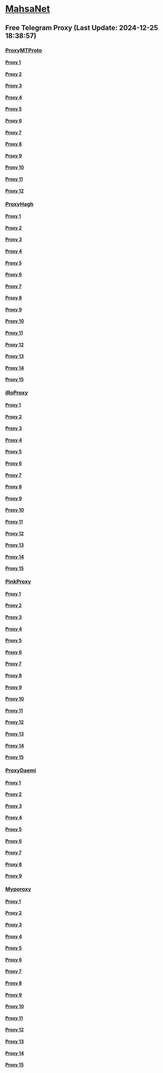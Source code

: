 
# [MahsaNet](https://t.me/mahsa_net)
## Free Telegram Proxy (Last Update: 2024-12-25 18:38:57)
### [ProxyMTProto](https://t.me/ProxyMTProto)
#### [Proxy 1](tg://proxy?server=95.217.139.129&port=443&secret=ee1603010200010001fc030386e24c3add726161682e6972)
#### [Proxy 2](tg://proxy?server=14.102.10.127&port=85&secret=7gD_AA___wD_9VVf______VmLmtvLS0%3D)
#### [Proxy 3](tg://proxy?server=140.233.187.240&port=8888&secret=FgMBAgABAAH8AwOG4kw63QtY2RueWVrdGFuZXQuY29tZmFyYWthdi5jb212YW4ubmFqdmEuY29tAAAAAAAAAAAAAAAAAAAAAAAAAAAAAAAAAAA)
#### [Proxy 4](tg://proxy?server=14.102.10.77&port=8888&secret=FgMBAgABAAH8AwOG4kw63QtY2RueWVrdGFuZXQuY29tZmFyYWthdi5jb212YW4ubmFqdmEuY29tAAAAAAAAAAAAAAAAAAAAAAAAAAAAAAAAAAA)
#### [Proxy 5](tg://proxy?server=14.102.10.76&port=8888&secret=FgMBAgABAAH8AwOG4kw63QtY2RueWVrdGFuZXQuY29tZmFyYWthdi5jb212YW4ubmFqdmEuY29tAAAAAAAAAAAAAAAAAAAAAAAAAAAAAAAAAAA)
#### [Proxy 6](tg://proxy?server=14.102.10.123&port=85&secret=7gD_AA___wD_9VVf______VmLmtvLS0%3D)
#### [Proxy 7](tg://proxy?server=140.233.187.241&port=8888&secret=FgMBAgABAAH8AwOG4kw63QtY2RueWVrdGFuZXQuY29tZmFyYWthdi5jb212YW4ubmFqdmEuY29tAAAAAAAAAAAAAAAAAAAAAAAAAAAAAAAAAAA)
#### [Proxy 8](tg://proxy?server=140.233.187.234&port=8888&secret=FgMBAgABAAH8AwOG4kw63QtY2RueWVrdGFuZXQuY29tZmFyYWthdi5jb212YW4ubmFqdmEuY29tAAAAAAAAAAAAAAAAAAAAAAAAAAAAAAAAAAA)
#### [Proxy 9](tg://proxy?server=140.233.187.233&port=8888&secret=FgMBAgABAAH8AwOG4kw63QtY2RueWVrdGFuZXQuY29tZmFyYWthdi5jb212YW4ubmFqdmEuY29tAAAAAAAAAAAAAAAAAAAAAAAAAAAAAAAAAAA)
#### [Proxy 10](tg://proxy?server=159.69.203.21&port=9090&secret=FgMBAgABAAH8AwOG4kw63QtY2RueWVrdGFuZXQuY29tZmFyYWthdi5jb212YW4ubmFqdmEuY29tAAAAAAAAAAAAAAAAAAAAAAAAAAAAAAAAAAA)
#### [Proxy 11](tg://proxy?server=5.75.182.136&port=9090&secret=FgMBAgABAAH8AwOG4kw63QtY2RueWVrdGFuZXQuY29tZmFyYWthdi5jb212YW4ubmFqdmEuY29tAAAAAAAAAAAAAAAAAAAAAAAAAAAAAAAAAAA)
#### [Proxy 12](tg://proxy?server=188.34.199.29&port=9090&secret=FgMBAgABAAH8AwOG4kw63QtY2RueWVrdGFuZXQuY29tZmFyYWthdi5jb212YW4ubmFqdmEuY29tAAAAAAAAAAAAAAAAAAAAAAAAAAAAAAAAAAA)
### [ProxyHagh](https://t.me/ProxyHagh)
#### [Proxy 1](tg://proxy?server=95.217.139.129&port=443&secret=ee1603010200010001fc030386e24c3add726161682e6972)
#### [Proxy 2](tg://proxy?server=95.216.55.218&port=888&secret=eeRigzNJvXrFGRMCIMJdEAtY2RueWVrdGFuZXQuY29tZmFyYWthdi5jb212YW4ubmFqdmEuY29tAAAAAAAAAAAAAAAAAAAAAAAAAAAAAAAA)
#### [Proxy 3](tg://proxy?server=95.217.139.129&port=443&secret=ee1603010200010001fc030386e24c3add726161682e6972)
#### [Proxy 4](tg://proxy?server=95.216.55.218&port=888&secret=eeRigzNJvXrFGRMCIMJdEAtY2RueWVrdGFuZXQuY29tZmFyYWthdi5jb212YW4ubmFqdmEuY29tAAAAAAAAAAAAAAAAAAAAAAAAAAAAAAAA)
#### [Proxy 5](tg://proxy?server=95.217.139.129&port=443&secret=ee1603010200010001fc030386e24c3add726161682e6972)
#### [Proxy 6](tg://proxy?server=95.216.55.218&port=888&secret=eeRigzNJvXrFGRMCIMJdEAtY2RueWVrdGFuZXQuY29tZmFyYWthdi5jb212YW4ubmFqdmEuY29tAAAAAAAAAAAAAAAAAAAAAAAAAAAAAAAA)
#### [Proxy 7](tg://proxy?server=95.217.139.129&port=443&secret=ee1603010200010001fc030386e24c3add726161682e6972)
#### [Proxy 8](tg://proxy?server=95.216.55.218&port=888&secret=eeRigzNJvXrFGRMCIMJdEAtY2RueWVrdGFuZXQuY29tZmFyYWthdi5jb212YW4ubmFqdmEuY29tAAAAAAAAAAAAAAAAAAAAAAAAAAAAAAAA)
#### [Proxy 9](tg://proxy?server=95.217.139.129&port=443&secret=ee1603010200010001fc030386e24c3add726161682e6972)
#### [Proxy 10](tg://proxy?server=95.216.55.218&port=888&secret=eeRigzNJvXrFGRMCIMJdEAtY2RueWVrdGFuZXQuY29tZmFyYWthdi5jb212YW4ubmFqdmEuY29tAAAAAAAAAAAAAAAAAAAAAAAAAAAAAAAA)
#### [Proxy 11](tg://proxy?server=95.217.139.129&port=443&secret=ee1603010200010001fc030386e24c3add726161682e6972)
#### [Proxy 12](tg://proxy?server=95.216.55.218&port=888&secret=eeRigzNJvXrFGRMCIMJdEAtY2RueWVrdGFuZXQuY29tZmFyYWthdi5jb212YW4ubmFqdmEuY29tAAAAAAAAAAAAAAAAAAAAAAAAAAAAAAAA)
#### [Proxy 13](tg://proxy?server=95.217.139.129&port=443&secret=ee1603010200010001fc030386e24c3add726161682e6972)
#### [Proxy 14](tg://proxy?server=95.216.55.218&port=888&secret=eeRigzNJvXrFGRMCIMJdEAtY2RueWVrdGFuZXQuY29tZmFyYWthdi5jb212YW4ubmFqdmEuY29tAAAAAAAAAAAAAAAAAAAAAAAAAAAAAAAA)
#### [Proxy 15](tg://proxy?server=95.217.139.129&port=443&secret=ee1603010200010001fc030386e24c3add726161682e6972)
### [iRoProxy](https://t.me/iRoProxy)
#### [Proxy 1](tg://proxy?server=93.95.115.254&port=70&secret=1320PuNyHw_LQKT_Y7XNJw%3D%3D)
#### [Proxy 2](tg://proxy?server=93.95.115.236&port=70&secret=1320PuNyHw_LQKT_Y7XNJw%3D%3D)
#### [Proxy 3](tg://proxy?server=93.95.115.253&port=70&secret=1320PuNyHw_LQKT_Y7XNJw%3D%3D)
#### [Proxy 4](tg://proxy?server=93.95.115.243&port=70&secret=1320PuNyHw_LQKT_Y7XNJw%3D%3D)
#### [Proxy 5](tg://proxy?server=93.95.115.232&port=70&secret=1320PuNyHw_LQKT_Y7XNJw%3D%3D)
#### [Proxy 6](tg://proxy?server=93.95.115.233&port=70&secret=1320PuNyHw_LQKT_Y7XNJw%3D%3D)
#### [Proxy 7](tg://proxy?server=93.95.115.254&port=70&secret=1320PuNyHw_LQKT_Y7XNJw%3D%3D)
#### [Proxy 8](tg://proxy?server=93.95.115.245&port=70&secret=1320PuNyHw_LQKT_Y7XNJw%3D%3D)
#### [Proxy 9](tg://proxy?server=93.95.115.246&port=70&secret=1320PuNyHw_LQKT_Y7XNJw%3D%3D)
#### [Proxy 10](tg://proxy?server=93.95.115.244&port=70&secret=1320PuNyHw_LQKT_Y7XNJw%3D%3D)
#### [Proxy 11](tg://proxy?server=93.95.115.234&port=70&secret=1320PuNyHw_LQKT_Y7XNJw%3D%3D)
#### [Proxy 12](tg://proxy?server=93.95.115.235&port=70&secret=1320PuNyHw_LQKT_Y7XNJw%3D%3D)
#### [Proxy 13](tg://proxy?server=78.47.88.6378.47.88.6378.47.88.6378.47.88.6378.47.88.6378.47.88.6378.47.88.6378.47.88.6378.47.88.6378.47.88.6378.47.88.6378.47.88.6378.47.88.6378.47.88.6378.47.88.6378.47.88.6378.47.88.6378.47.88.6378.47.88.63.tooranian1.ir.javan1.ir&port=70&secret=1320PuNyHw_LQKT_Y7XNJw%3D%3D)
#### [Proxy 14](tg://proxy?server=93.95.115.223&port=70&secret=1320PuNyHw_LQKT_Y7XNJwAAAAAAAAAAAAAAAAAAAAkIicxgcZ0hcMsAAAA0hcMsAAAA)
#### [Proxy 15](tg://proxy?server=78.47.88.6378.47.88.6378.47.88.6378.47.88.6378.47.88.6378.47.88.6378.47.88.6378.47.88.6378.47.88.6378.47.88.6378.47.88.6378.47.88.6378.47.88.6378.47.88.6378.47.88.6378.47.88.6378.47.88.6378.47.88.6378.47.88.63.tooranian1.ir.rangers6.ir&port=70&secret=1320PuNyHw_LQKT_Y7XNJw%3D%3D)
### [PinkProxy](https://t.me/PinkProxy)
#### [Proxy 1](tg://proxy?server=195.2.81.251&port=69&secret=7gD_AA___wD_9VVf______VmLmtvLS0%3D)
#### [Proxy 2](tg://proxy?server=176.65.135.36&port=69&secret=7gD_AA___wD_9VVf______VmLmtvLS0%3D)
#### [Proxy 3](tg://proxy?server=176.65.135.34&port=69&secret=7gD_AA___wD_9VVf______VmLmtvLS0%3D)
#### [Proxy 4](tg://proxy?server=195.2.81.251&port=69&secret=7gD_AA___wD_9VVf______VmLmtvLS0%3D)
#### [Proxy 5](tg://proxy?server=176.65.135.36&port=69&secret=7gD_AA___wD_9VVf______VmLmtvLS0%3D)
#### [Proxy 6](tg://proxy?server=176.65.135.34&port=69&secret=7gD_AA___wD_9VVf______VmLmtvLS0%3D)
#### [Proxy 7](tg://proxy?server=195.2.81.251&port=69&secret=7gD_AA___wD_9VVf______VmLmtvLS0%3D)
#### [Proxy 8](tg://proxy?server=176.65.135.36&port=69&secret=7gD_AA___wD_9VVf______VmLmtvLS0%3D)
#### [Proxy 9](tg://proxy?server=176.65.135.34&port=69&secret=7gD_AA___wD_9VVf______VmLmtvLS0%3D)
#### [Proxy 10](tg://proxy?server=195.2.81.251&port=69&secret=7gD_AA___wD_9VVf______VmLmtvLS0%3D)
#### [Proxy 11](tg://proxy?server=176.65.135.36&port=69&secret=7gD_AA___wD_9VVf______VmLmtvLS0%3D)
#### [Proxy 12](tg://proxy?server=176.65.135.34&port=69&secret=7gD_AA___wD_9VVf______VmLmtvLS0%3D)
#### [Proxy 13](tg://proxy?server=195.2.81.251&port=69&secret=7gD_AA___wD_9VVf______VmLmtvLS0%3D)
#### [Proxy 14](tg://proxy?server=176.65.135.37&port=23&secret=eeNEgYdJvXrFGRMCIMJdCQtY2RueWVrdGFuZXQuY29tZmFyYWthdi5jb212YW4ubmFqdmEuY29tAAAAAAAAAAAAAAAAAAAAAAAAAAAAAAAA)
#### [Proxy 15](tg://proxy?server=176.65.135.38&port=23&secret=eeNEgYdJvXrFGRMCIMJdCQtY2RueWVrdGFuZXQuY29tZmFyYWthdi5jb212YW4ubmFqdmEuY29tAAAAAAAAAAAAAAAAAAAAAAAAAAAAAAAA)
### [ProxyDaemi](https://t.me/ProxyDaemi)
#### [Proxy 1](tg://proxy?server=103.161.34.39&port=24&secret=eeNEgYdJvXrFGRMCIMJdCQtY2RueWVrdGFuZXQuY29tZmFyYWthdi5jb212YW4ubmFqdmEuY29tAAAAAAAAAAAAAAAAAAAAAAAAAAAAAAAA)
#### [Proxy 2](tg://proxy?server=cush.gigibofounh.info&port=443&secret=1603010200010001fc030386e24c3add)
#### [Proxy 3](tg://proxy?server=tp06.comfortspacecraft.info&port=443&secret=1603010200010001fc030386e24c3add)
#### [Proxy 4](tg://proxy?server=g9.rotarindah.info&port=443&secret=1603010200010001fc030386e24c3add)
#### [Proxy 5](tg://proxy?server=yalda.yalda.yalda.yalda.yalda.yalda.ylda.yalda-bood.info&port=443&secret=1603010200010001fc030386e24c3add)
#### [Proxy 6](tg://proxy?server=77.232.38.126&port=8443&secret=1320PuNyHw_LQKT_Y7XNJwtY2RueWVrdGFuZXQuY29tZmFyYWthdi5jb212YW4ubmFqdmEuY29tAAAAAAAAAAAAAAAAAAAAAAAAAAAAAAAAAAA)
#### [Proxy 7](tg://proxy?server=5.255.123.23&port=443&secret=DD1603010200010001fc030386e24c3add)
#### [Proxy 8](tg://proxy?server=5.255.123.23&port=443&secret=FgMBAgABAAH8AwOG4kw63Q%3D%3D)
#### [Proxy 9](tg://proxy?server=78.46.201.97&port=1320&secret=1320PuNyHw_LQKT_Y7XNJwAAAAAAAAAAAAAAAAAAAAkIicxgcZ0hcMsAAAA0hcMsAAAA)
### [Myporoxy](https://t.me/Myporoxy)
#### [Proxy 1](tg://proxy?server=cloudflare.com.nokia.com.co.uk.do_yo.want_to.clash_with.this.www.microsoft.com.there_is_no.place_like.localhost.www.bing.com.count_with_me.cyou.net.digikala.com.www.enamad.ir.www.google.com.again_to_fight.everyone.i_am.the_internet.voriaz-boriaz.info.&port=4550&secret=DDBighLLvXrFGRMCBVJdFQRueWVrdGFuZXQuY29tZmFyYTrhdi5jb212YZ6ubmFqXeEuY29tAAAAAAAAAAAAAAAAAAAAAAAAAAAAAAAAAAAAAAAAAAAAAAAAAAAAAAAAAAAAAAAAAAAAAAAAAAAAAAAAAAAAAAAAAAAAAAAAAAAAAAA)
#### [Proxy 2](tg://proxy?server=192.168.1.1.apt-kernel.org.copan-moban.info.&port=2040&secret=DDBighLLvXrFGRMCBVJdFQRueWVrdGFuZXQuY29tZmFyYTrhdi5jb212YZ6ubmFqXeEuY29tAAAAAAAAAAAAAAAAAAAAAAAAAAAAAAAAAAAAAAAAAAAAAAAAAAAAAAAAAAAAAAAAAAAAAAAAAAAAAAAAAAAAAAAAAAAAAAAAAAAAAAA)
#### [Proxy 3](tg://proxy?server=cloudflare.com.nokia.com.co.uk.do_yo.want_to.clash_with.this.www.microsoft.com.there_is_no.place_like.localwest.www.bing.com.count_with_me.cyou.net.digikala.com.www.enamad.ir.www.google.com.again_to_fight.everyone.i_am.the_internet.golobal-konxon.info.&port=443&secret=DDBighLLvXrFGRMCBVJdFQRueWVrdGFuZXQuY29tZmFyYTrhdi5jb212YZ6ubmFqXeEuY29tAAAAAAAAAAAAAAAAAAAAAAAAAAAAAAAAAAAAAAAAAAAAAAAAAAAAAAAAAAAAAAAAAAAAAAAAAAAAAAAAAAAAAAAAAAAAAAAAAAAAAAA)
#### [Proxy 4](tg://proxy?server=cloudflare.com.nokia.com.co.uk.do_yo.want_to.clash_with.this.www.microsoft.com.there_is_no.place_like.localwest.www.bing.com.count_with_me.cyou.net.digikala.com.www.enamad.ir.www.google.com.again_to_fight.everyone.i_am.the_internet.avadox-zhoan.info.&port=1201&secret=DDBighLLvXrFGRMCBVJdFQRueWVrdGFuZXQuY29tZmFyYTrhdi5jb212YZ6ubmFqXeEuY29tAAAAAAAAAAAAAAAAAAAAAAAAAAAAAAAAAAAAAAAAAAAAAAAAAAAAAAAAAAAAAAAAAAAAAAAAAAAAAAAAAAAAAAAAAAAAAAAAAAAAAAA)
#### [Proxy 5](tg://proxy?server=cloudflare.com.nokia.com.co.uk.do_yo.want_to.clash_with.this.www.microsoft.com.there_is_no.place_like.localhost.www.bing.com.count_with_me.cyou.net.digikala.com.www.enamad.ir.www.google.com.again_to_fight.everyone.i_am.the_internet.voriaz-boriaz.info.&port=4550&secret=DDBighLLvXrFGRMCBVJdFQRueWVrdGFuZXQuY29tZmFyYTrhdi5jb212YZ6ubmFqXeEuY29tAAAAAAAAAAAAAAAAAAAAAAAAAAAAAAAAAAAAAAAAAAAAAAAAAAAAAAAAAAAAAAAAAAAAAAAAAAAAAAAAAAAAAAAAAAAAAAAAAAAAAAA)
#### [Proxy 6](tg://proxy?server=192.168.1.1.apt-kernel.org.copan-moban.info.&port=2040&secret=DDBighLLvXrFGRMCBVJdFQRueWVrdGFuZXQuY29tZmFyYTrhdi5jb212YZ6ubmFqXeEuY29tAAAAAAAAAAAAAAAAAAAAAAAAAAAAAAAAAAAAAAAAAAAAAAAAAAAAAAAAAAAAAAAAAAAAAAAAAAAAAAAAAAAAAAAAAAAAAAAAAAAAAAA)
#### [Proxy 7](tg://proxy?server=cloudflare.com.nokia.com.co.uk.do_yo.want_to.clash_with.this.www.microsoft.com.there_is_no.place_like.localwest.www.bing.com.count_with_me.cyou.net.digikala.com.www.enamad.ir.www.google.com.again_to_fight.everyone.i_am.the_internet.golobal-konxon.info.&port=443&secret=DDBighLLvXrFGRMCBVJdFQRueWVrdGFuZXQuY29tZmFyYTrhdi5jb212YZ6ubmFqXeEuY29tAAAAAAAAAAAAAAAAAAAAAAAAAAAAAAAAAAAAAAAAAAAAAAAAAAAAAAAAAAAAAAAAAAAAAAAAAAAAAAAAAAAAAAAAAAAAAAAAAAAAAAA)
#### [Proxy 8](tg://proxy?server=192.168.1.1.apt-kernel.org.copan-moban.info.&port=2040&secret=DDBighLLvXrFGRMCBVJdFQRueWVrdGFuZXQuY29tZmFyYTrhdi5jb212YZ6ubmFqXeEuY29tAAAAAAAAAAAAAAAAAAAAAAAAAAAAAAAAAAAAAAAAAAAAAAAAAAAAAAAAAAAAAAAAAAAAAAAAAAAAAAAAAAAAAAAAAAAAAAAAAAAAAAA)
#### [Proxy 9](tg://proxy?server=cloudflare.com.nokia.com.co.uk.do_yo.want_to.clash_with.this.www.microsoft.com.there_is_no.place_like.localhost.www.bing.com.count_with_me.cyou.net.digikala.com.www.enamad.ir.www.google.com.again_to_fight.everyone.i_am.the_internet.voriaz-boriaz.info.&port=4550&secret=DDBighLLvXrFGRMCBVJdFQRueWVrdGFuZXQuY29tZmFyYTrhdi5jb212YZ6ubmFqXeEuY29tAAAAAAAAAAAAAAAAAAAAAAAAAAAAAAAAAAAAAAAAAAAAAAAAAAAAAAAAAAAAAAAAAAAAAAAAAAAAAAAAAAAAAAAAAAAAAAAAAAAAAAA)
#### [Proxy 10](tg://proxy?server=192.168.1.1.apt-kernel.org.copan-moban.info.&port=2040&secret=DDBighLLvXrFGRMCBVJdFQRueWVrdGFuZXQuY29tZmFyYTrhdi5jb212YZ6ubmFqXeEuY29tAAAAAAAAAAAAAAAAAAAAAAAAAAAAAAAAAAAAAAAAAAAAAAAAAAAAAAAAAAAAAAAAAAAAAAAAAAAAAAAAAAAAAAAAAAAAAAAAAAAAAAA)
#### [Proxy 11](tg://proxy?server=4.2.2.4.web.bale.ai.racford-plansink.info.&port=7667&secret=FgMBAgABAAH8AwOG4kw63Q==)
#### [Proxy 12](tg://proxy?server=cloudflare.com.nokia.com.co.uk.do_yo.want_to.clash_with.this.www.microsoft.com.there_is_no.place_like.localhost.www.bing.com.count_with_me.cyou.net.digikala.com.www.enamad.ir.www.google.com.again_to_fight.everyone.i_am.the_internet.voriaz-boriaz.info.&port=4550&secret=DDBighLLvXrFGRMCBVJdFQRueWVrdGFuZXQuY29tZmFyYTrhdi5jb212YZ6ubmFqXeEuY29tAAAAAAAAAAAAAAAAAAAAAAAAAAAAAAAAAAAAAAAAAAAAAAAAAAAAAAAAAAAAAAAAAAAAAAAAAAAAAAAAAAAAAAAAAAAAAAAAAAAAAAA)
#### [Proxy 13](tg://proxy?server=4.2.2.4.web.bale.ai.racford-plansink.info.&port=7667&secret=FgMBAgABAAH8AwOG4kw63Q==)
#### [Proxy 14](tg://proxy?server=cloudflare.com.nokia.com.co.uk.do_yo.want_to.clash_with.this.www.microsoft.com.there_is_no.place_like.localwest.www.bing.com.count_with_me.cyou.net.digikala.com.www.enamad.ir.www.google.com.again_to_fight.everyone.i_am.the_internet.avadox-zhoan.info.&port=1201&secret=DDBighLLvXrFGRMCBVJdFQRueWVrdGFuZXQuY29tZmFyYTrhdi5jb212YZ6ubmFqXeEuY29tAAAAAAAAAAAAAAAAAAAAAAAAAAAAAAAAAAAAAAAAAAAAAAAAAAAAAAAAAAAAAAAAAAAAAAAAAAAAAAAAAAAAAAAAAAAAAAAAAAAAAAA)
#### [Proxy 15](tg://proxy?server=4.2.2.4.web.bale.ai.racford-plansink.info.&port=7667&secret=FgMBAgABAAH8AwOG4kw63Q==)

    